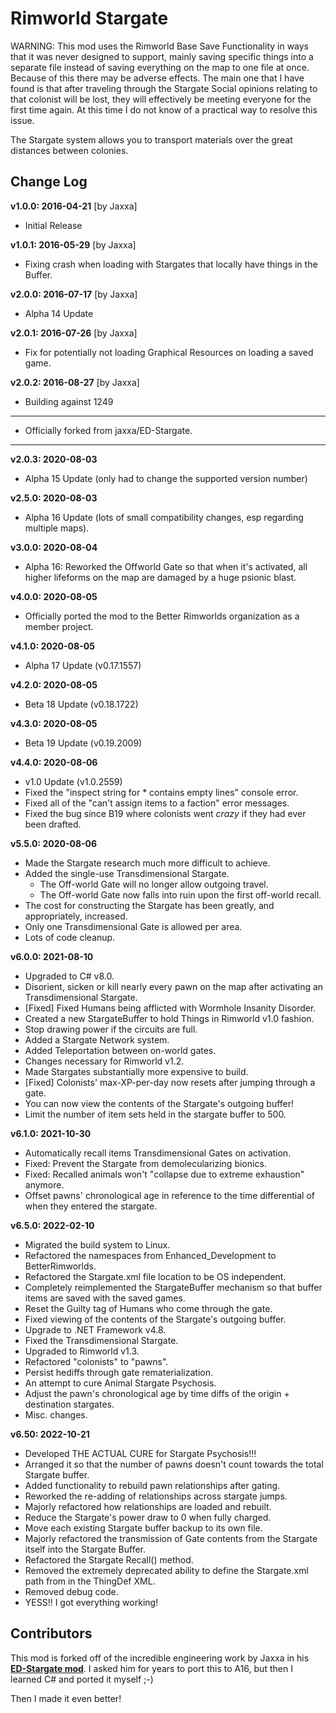 # Rimworld Stargate
WARNING: This mod uses the Rimworld Base Save Functionality in ways that it was never designed to support, 
mainly saving specific things into a separate file instead of saving everything on the map to one file at 
once. Because of this there may be adverse effects. The main one that I have found is that after traveling 
through the Stargate Social opinions relating to that colonist will be lost, they will effectively be 
meeting everyone for the first time again. At this time I do not know of a practical way to resolve this issue.

The Stargate system allows you to transport materials over the great distances between colonies.

## Change Log

**v1.0.0: 2016-04-21** [by Jaxxa]
* Initial Release

**v1.0.1: 2016-05-29** [by Jaxxa]
* Fixing crash when loading with Stargates that locally have things in the Buffer.

**v2.0.0: 2016-07-17** [by Jaxxa]
* Alpha 14 Update

**v2.0.1: 2016-07-26** [by Jaxxa]
* Fix for potentially not loading Graphical Resources on loading a saved game.

**v2.0.2: 2016-08-27** [by Jaxxa]
* Building against 1249

--------------------------------------------------------------------------------------
* Officially forked from jaxxa/ED-Stargate.
--------------------------------------------------------------------------------------

**v2.0.3: 2020-08-03**
* Alpha 15 Update (only had to change the supported version number)

**v2.5.0: 2020-08-03**
* Alpha 16 Update (lots of small compatibility changes, esp regarding multiple maps).

**v3.0.0: 2020-08-04**
* Alpha 16: Reworked the Offworld Gate so that when it's activated, all higher 
  lifeforms on the map are damaged by a huge psionic blast.

**v4.0.0: 2020-08-05**
* Officially ported the mod to the Better Rimworlds organization as a member project.

**v4.1.0: 2020-08-05**
* Alpha 17 Update (v0.17.1557)

**v4.2.0: 2020-08-05**
* Beta 18 Update (v0.18.1722)

**v4.3.0: 2020-08-05**
* Beta 19 Update (v0.19.2009)

**v4.4.0: 2020-08-06**
* v1.0 Update (v1.0.2559)
* Fixed the "inspect string for * contains empty lines" console error.
* Fixed all of the "can't assign items to a faction" error messages.
* Fixed the bug since B19 where colonists went *crazy* if they had ever been drafted.

**v5.5.0: 2020-08-06**
* Made the Stargate research much more difficult to achieve.
* Added the single-use Transdimensional Stargate.
  * The Off-world Gate will no longer allow outgoing travel.
  * The Off-world Gate now falls into ruin upon the first off-world recall.
* The cost for constructing the Stargate has been greatly, and appropriately, increased.
* Only one Transdimensional Gate is allowed per area.
* Lots of code cleanup.

**v6.0.0: 2021-08-10**
* Upgraded to C# v8.0.
* Disorient, sicken or kill nearly every pawn on the map after activating an Transdimensional Stargate.
* [Fixed] Fixed Humans being afflicted with Wormhole Insanity Disorder.
* Created a new StargateBuffer to hold Things in Rimworld v1.0 fashion.
* Stop drawing power if the circuits are full.
* Added a Stargate Network system.
* Added Teleportation between on-world gates.
* Changes necessary for Rimworld v1.2.
* Made Stargates substantially more expensive to build.
* [Fixed] Colonists' max-XP-per-day now resets after jumping through a gate.
* You can now view the contents of the Stargate's outgoing buffer!
* Limit the number of item sets held in the stargate buffer to 500.

**v6.1.0: 2021-10-30**
* Automatically recall items Transdimensional Gates on activation.
* Fixed: Prevent the Stargate from demolecularizing bionics.
* Fixed: Recalled animals won't "collapse due to extreme exhaustion" anymore.
* Offset pawns' chronological age in reference to the time differential of when they entered the stargate.

**v6.5.0: 2022-02-10**
* Migrated the build system to Linux.
* Refactored the namespaces from Enhanced_Development to BetterRimworlds.
* Refactored the Stargate.xml file location to be OS independent.
* Completely reimplemented the StargateBuffer mechanism so that buffer items are saved with the saved games.
* Reset the Guilty tag of Humans who come through the gate.
* Fixed viewing of the contents of the Stargate's outgoing buffer.
* Upgrade to .NET Framework v4.8.
* Fixed the Transdimensional Stargate.
* Upgraded to Rimworld v1.3.
* Refactored "colonists" to "pawns".
* Persist hediffs through gate rematerialization.
* An attempt to cure Animal Stargate Psychosis.
* Adjust the pawn's chronological age by time diffs of the origin + destination stargates.
* Misc. changes.

**v6.50: 2022-10-21**
* Developed THE ACTUAL CURE for Stargate Psychosis!!!
* Arranged it so that the number of pawns doesn't count towards the total Stargate buffer.
* Added functionality to rebuild pawn relationships after gating.
* Reworked the re-adding of relationships across stargate jumps.
* Majorly refactored how relationships are loaded and rebuilt.
* Reduce the Stargate's power draw to 0 when fully charged.
* Move each existing Stargate buffer backup to its own file.
* Majorly refactored the transmission of Gate contents from the Stargate itself into the Stargate Buffer.
* Refactored the Stargate Recall() method.
* Removed the extremely deprecated ability to define the Stargate.xml path from in the ThingDef XML.
* Removed debug code.
* YESS!! I got everything working!

## Contributors

This mod is forked off of the incredible engineering work by Jaxxa in his [**ED-Stargate mod**](https://github.com/jaxxa/ED-Stargate).
I asked him for years to port this to A16, but then I learned C# and ported it myself ;-)

Then I made it even better!
